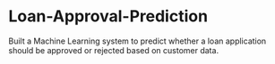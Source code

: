 # Loan-Approval-Prediction
Built a Machine Learning system to predict whether a loan application should be approved or rejected based on customer data.
